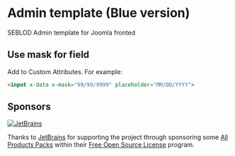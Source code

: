 # Admin template (Blue version)
SEBLOD Admin template for Joomla fronted

## Use mask for field

Add to Custom Attributes. For example:
```html
<input x-data x-mask="99/99/9999" placeholder="MM/DD/YYYY">
```

## Sponsors

[![JetBrains](https://avatars0.githubusercontent.com/u/878437?s=200&v=4)](https://www.jetbrains.com/)

Thanks to [JetBrains](https://www.jetbrains.com/) for supporting the project through sponsoring some [All Products Packs](https://www.jetbrains.com/products.html) within their [Free Open Source License](https://www.jetbrains.com/buy/opensource/) program.
